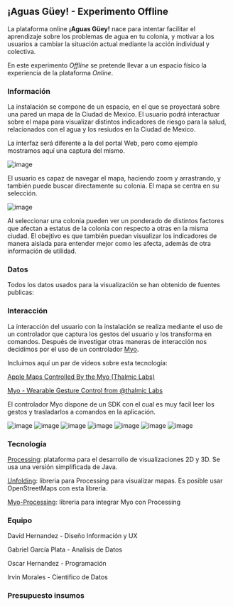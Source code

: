 ## ¡Aguas Güey! - Experimento Offline

La plataforma online **¡Aguas Güey!** nace para intentar facilitar el aprendizaje sobre los problemas de agua en tu colonia, y motivar a los usuarios a cambiar la situación actual mediante la acción individual y colectiva.

En este experimento *Offline* se pretende llevar a un espacio físico la experiencia de la plataforma *Online*.


### Información

La instalación se compone de un espacio, en el que se proyectará sobre una pared un mapa de la Ciudad de Mexico. El usuario podrá interactuar sobre el mapa para visualizar distintos indicadores de riesgo para la salud, relacionados con el agua y los resiudos en la Ciudad de Mexico.

La interfaz será diferente a la del portal Web, pero como ejemplo mostramos aquí una captura del mismo.

![image](docs/images/capture_web_2.png)

El usuario es capaz de navegar el mapa, haciendo zoom y arrastrando, y también puede buscar directamente su colonia. El mapa se centra en su selección.

![image](docs/images/capture_web_1.png)

Al seleccionar una colonia pueden ver un ponderado de distintos factores que afectan a estatus de la colonia con respecto a otras en la misma ciudad. El obejtivo es que también puedan visualizar los indicadores de manera aislada para entender mejor como les afecta, además de otra información de utilidad.

### Datos

Todos los datos usados para la visualización se han obtenido de fuentes publicas:



### Interacción

La interacción del usuario con la instalación se realiza mediante el uso de un controlador que captura los gestos del usuario y los transforma en comandos. Después de investigar otras maneras de interacción nos decidimos por el uso de un controlador [Myo](https://www.thalmic.com/en/myo/). 

Incluimos aquí un par de vídeos sobre esta tecnología:

[Apple Maps Controlled By the Myo (Thalmic Labs)](https://www.youtube.com/watch?v=bhihb6_LsEs)

[Myo - Wearable Gesture Control from @thalmic Labs](https://www.youtube.com/watch?v=oWu9TFJjHaM)

El controlador Myo dispone de un SDK con el cual es muy facil leer los gestos y trasladarlos a comandos en la aplicación.

![image](docs/images/myo/solid_grey_LH_double_tap@2x.png)
![image](docs/images/myo/solid_grey_LH_fist@2x.png)
![image](docs/images/myo/solid_grey_LH_spread_fingers@2x.png)
![image](docs/images/myo/solid_grey_LH_wave_left@2x.png)
![image](docs/images/myo/solid_grey_LH_wave_right@2x.png)
![image](docs/images/myo/solid_grey_pan@2x.png)
![image](docs/images/myo/solid_grey_rotate@2x.png)

### Tecnología

[Processing](https://processing.org/): plataforma para el desarrollo de visualizaciones 2D y 3D. Se usa una versión simplificada de Java.

[Unfolding](http://unfoldingmaps.org/): libreria para Processing para visualizar mapas. Es posible usar OpenStreetMaps con esta librería.

[Myo-Processing](https://github.com/nok/myo-processing): libreria para integrar Myo con Processing

### Equipo

David Hernandez - Diseño Información y UX

Gabriel García Plata - Analisis de Datos

Oscar Hernandez - Programación

Irvin Morales - Cientifico de Datos

### Presupuesto insumos



